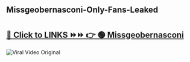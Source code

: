 
 ## Missgeobernasconi-Only-Fans-Leaked

# <h2><a href="https://clipsfans.com/Missgeobernasconi&ref=git">🔗 Click to LINKS ⏩⏩ 👉 🟢 Missgeobernasconi </a></h2>

<a href="https://clipsfans.com/Missgeobernasconi&ref=git" rel="nofollow" data-target="animated-image.originalLink"><img src="https://i.ibb.co.com/xMMVF88/686577567.gif" alt="Viral Video Original" style="max-width: 100%; display: inline-block;" data-target="animated-image.originalImage"></a>
